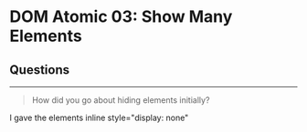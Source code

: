 # DOM Atomic 03: Show Many Elements

## Questions

---

> How did you go about hiding elements initially?

I gave the elements inline style="display: none"